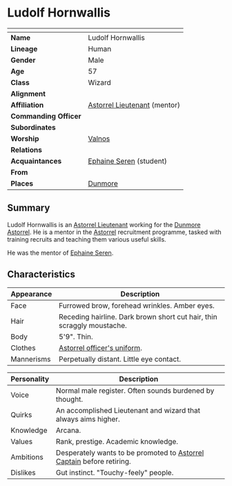 # Ludolf Hornwallis

| []() | |
| --- | --- |
| **Name** | Ludolf Hornwallis |
| **Lineage** | Human |
| **Gender** | Male |
| **Age** | 57 |
| **Class** | Wizard |
| **Alignment** | |
| **Affiliation** | [Astorrel Lieutenant](../organisations/astorrel/ranks/astorrel-lieutenant.md) (mentor) |
| **Commanding Officer** | |
| **Subordinates** | |
| **Worship** | [Valnos](../gods/deities/valnos.md) |
| **Relations** | |
| **Acquaintances** | [Ephaine Seren](ephaine-seren.md) (student) |
| **From** | |
| **Places** | [Dunmore](../places/cities/dunmore.md) |

## Summary

Ludolf Hornwallis is an [Astorrel Lieutenant](../organisations/astorrel/ranks/astorrel-lieutenant.md) working for the [Dunmore](../places/cities/dunmore.md) [Astorrel](../organisations/astorrel/astorrel.md). He is a mentor in the [Astorrel](../organisations/astorrel/astorrel.md) recruitment programme, tasked with training recruits and teaching them various useful skills.

He was the mentor of [Ephaine Seren](ephaine-seren.md).

## Characteristics

| Appearance | Description |
| --- | --- |
| Face | Furrowed brow, forehead wrinkles. Amber eyes. |
| Hair | Receding hairline. Dark brown short cut hair, thin scraggly moustache. |
| Body | 5'9". Thin. |
| Clothes | [Astorrel officer's uniform](../organisations/astorrel/uniforms/astorrel-officers-uniform.md). |
| Mannerisms | Perpetually distant. Little eye contact. |

| Personality | Description |
| --- | --- |
| Voice | Normal male register. Often sounds burdened by thought. |
| Quirks | An accomplished Lieutenant and wizard that always aims higher. |
| Knowledge | Arcana. |
| Values | Rank, prestige. Academic knowledge. |
| Ambitions | Desperately wants to be promoted to [Astorrel Captain](../organisations/astorrel/ranks/astorrel-captain.md) before retiring. |
| Dislikes | Gut instinct. "Touchy-feely" people. |
